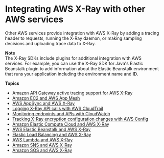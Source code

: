 # Integrating AWS X\-Ray with other AWS services<a name="xray-services"></a>

Other AWS services provide integration with AWS X\-Ray by adding a tracing header to requests, running the X\-Ray daemon, or making sampling decisions and uploading trace data to X\-Ray\.

**Note**  
The X\-Ray SDKs include plugins for additional integration with AWS services\. For example, you can use the X\-Ray SDK for Java's Elastic Beanstalk plugin to add information about the Elastic Beanstalk environment that runs your application including the environment name and ID\.

**Topics**
+ [Amazon API Gateway active tracing support for AWS X\-Ray](xray-services-apigateway.md)
+ [Amazon EC2 and AWS App Mesh](xray-services-appmesh.md)
+ [AWS AppSync and AWS X\-Ray](xray-services-appsync.md)
+ [Logging X\-Ray API calls with AWS CloudTrail](xray-api-cloudtrail.md)
+ [Monitoring endpoints and APIs with CloudWatch](xray-services-cloudwatch.md)
+ [Tracking X\-Ray encryption configuration changes with AWS Config](xray-api-config.md)
+ [Amazon Elastic Compute Cloud and AWS X\-Ray](xray-services-ec2.md)
+ [AWS Elastic Beanstalk and AWS X\-Ray](xray-services-beanstalk.md)
+ [Elastic Load Balancing and AWS X\-Ray](xray-services-elb.md)
+ [AWS Lambda and AWS X\-Ray](xray-services-lambda.md)
+ [Amazon SNS and AWS X\-Ray](xray-services-sns.md)
+ [Amazon SQS and AWS X\-Ray](xray-services-sqs.md)